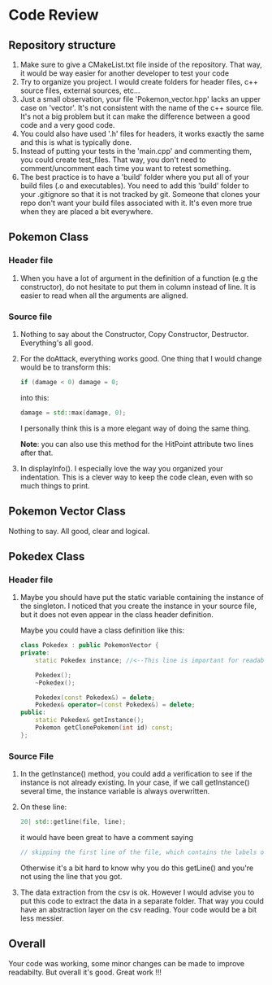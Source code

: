 # Code Review


## Repository structure

1. Make sure to give a CMakeList.txt file inside of the repository. That way, it would be way easier for another developer to test your code
2. Try to organize you project. I would create folders for header files, c++ source files, external sources, etc...
3. Just a small observation, your file 'Pokemon_vector.hpp' lacks an upper case on 'vector'. It's not consistent with the name of the c++ source file. It's not a big problem but it can make the difference between a good code and a very good code.
4. You could also have used '.h' files for headers, it works exactly the same and this is what is typically done.
5. Instead of putting your tests in the 'main.cpp' and commenting them, you could create test_files. That way, you don't need to comment/uncomment each time you want to retest something.
6. The best practice is to have a 'build' folder where you put all of your build files (.o and executables). You need to add this 'build' folder to your .gitignore so that it is not tracked by git. Someone that clones your repo don't want your build files associated with it. It's even more true when they are placed a bit everywhere. 

## Pokemon Class

### Header file

1. When you have a lot of argument in the definition of a function (e.g the constructor), do not hesitate to put them in column instead of line. It is easier to read when all the arguments are aligned. 

### Source file

1. Nothing to say about the Constructor, Copy Constructor, Destructor. Everything's all good.
2. For the doAttack, everything works good. One thing that I would change would be to transform this:
    ```cpp
    if (damage < 0) damage = 0;
    ```
    into this:
    ```cpp
    damage = std::max(damage, 0);
    ```
    I personally think this is a more elegant way of doing the same thing.

    **Note**: you can also use this method for the HitPoint attribute two lines after that.
3. In displayInfo(). I especially love the way you organized your indentation. This is a clever way to keep the code clean, even with so much things to print.

## Pokemon Vector Class

Nothing to say. All good, clear and logical.

## Pokedex Class

### Header file

1. Maybe you should have put the static variable containing the instance of the singleton. I noticed that you create the instance in your source file, but it does not even appear in the class header definition.

    Maybe you could have a class definition like this:
    ```cpp
    class Pokedex : public PokemonVector {
    private:
        static Pokedex instance; //<--This line is important for readability

        Pokedex();
        ~Pokedex();

        Pokedex(const Pokedex&) = delete;
        Pokedex& operator=(const Pokedex&) = delete;
    public:
        static Pokedex& getInstance();
        Pokemon getClonePokemon(int id) const;
    };
    ```


### Source File

1. In the getInstance() method, you could add a verification to see if the instance is not already existing. In your case, if we call getInstance() several time, the instance variable is always overwritten.

2. On these line:
    ```cpp
    20| std::getline(file, line);
    ```
    it would have been great to have a comment saying
    ```cpp
    // skipping the first line of the file, which contains the labels of the columns
    ```
    Otherwise it's a bit hard to know why you do this getLine() and you're not using the line that you got.
3. The data extraction from the csv is ok. However I would advise you to put this code to extract the data in a separate folder. That way you could have an abstraction layer on the csv reading. Your code would be a bit less messier.


## Overall

Your code was working, some minor changes can be made to improve readabilty. But overall it's good. Great work !!!


